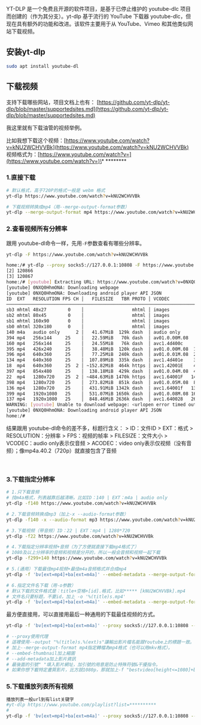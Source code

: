 

YT-DLP 是一个免费且开源的软件项目，是基于已停止维护的 youtube-dlc 项目而创建的（作为其分支）。yt-dlp 基于流行的  YouTube 下载器 youtube-dlc，但现在具有额外的功能和改进。该软件主要用于从 YouTube、Vimeo  和其他类似网站下载视频。

## 安装yt-dlp

```bash
sudo apt install youtube-dl
```

## 下载视频

支持下载哪些网站，项目文档上也有：
[https://github.com/yt-dlp/yt-dlp/blob/master/supportedsites.md](https://github.com/yt-dlp/yt-dlp/blob/master/supportedsites.md)

我这里就有下载油管的视频举例。

比如我想下载这个视频：[https://www.youtube.com/watch?v=kNU2WCHVVBk](https://www.youtube.com/watch?v=kNU2WCHVVBk)
视频格式为：[https://www.youtube.com/watch?v=](https://www.youtube.com/watch?v=)\* ********

### 1.直接下载

```bash
# 默认格式，高于720P的格式一般是 webm 格式
yt-dlp https://www.youtube.com/watch?v=kNU2WCHVVBk

# 下载视频转换成mp4（用--merge-output-format参数）
yt-dlp --merge-output-format mp4 https://www.youtube.com/watch?v=kNU2WCHVVBk
```

### 2.查看视频所有分辨率

跟用 youtube-dl命令一样，先用`-F`​参数查看有哪些分辨率。

```bash
yt-dlp -F https://www.youtube.com/watch?v=kNU2WCHVVBk
```

```bash
home:/# yt-dlp --proxy socks5://127.0.0.1:10808 -F https://www.youtube.com/watch?v=0NXQ0HhmONA&list=PLOrf2h5ONlwUTW9etWK4b3xQiz8LdgkKS&index=16
[2] 120866
[3] 120867
home:/# [youtube] Extracting URL: https://www.youtube.com/watch?v=0NXQ0HhmONA
[youtube] 0NXQ0HhmONA: Downloading webpage
[youtube] 0NXQ0HhmONA: Downloading android player API JSON
ID  EXT   RESOLUTION FPS CH │   FILESIZE   TBR PROTO │ VCODEC          VBR ACODEC      ABR ASR MORE INFO
───────────────────────────────────────────────────────────────────────────────────────────────────────────────
sb3 mhtml 48x27        0    │                  mhtml │ images                                  storyboard
sb2 mhtml 80x45        0    │                  mhtml │ images                                  storyboard
sb1 mhtml 160x90       0    │                  mhtml │ images                                  storyboard
sb0 mhtml 320x180      0    │                  mhtml │ images                                  storyboard
140 m4a   audio only      2 │   41.67MiB  129k dash  │ audio only          mp4a.40.2  129k 44k medium, m4a_dash
394 mp4   256x144     25    │   22.59MiB   70k dash  │ av01.0.00M.08   70k video only          144p, mp4_dash
160 mp4   256x144     25    │   24.55MiB   76k dash  │ avc1.4d400c     76k video only          144p, mp4_dash
395 mp4   426x240     25    │   38.48MiB  120k dash  │ av01.0.00M.08  120k video only          240p, mp4_dash
396 mp4   640x360     25    │   77.25MiB  240k dash  │ av01.0.01M.08  240k video only          360p, mp4_dash
134 mp4   640x360     25    │  107.89MiB  335k dash  │ avc1.4d401e    335k video only          360p, mp4_dash
18  mp4   640x360     25  2 │ ~152.82MiB  464k https │ avc1.42001E    464k mp4a.40.2    0k 44k 360p
397 mp4   854x480     25    │  138.18MiB  429k dash  │ av01.0.04M.08  429k video only          480p, mp4_dash
22  mp4   1280x720    25  2 │ ~484.63MiB 1470k https │ avc1.64001F   1470k mp4a.40.2    0k 44k 720p
398 mp4   1280x720    25    │  273.82MiB  851k dash  │ av01.0.05M.08  851k video only          720p, mp4_dash
136 mp4   1280x720    25    │  431.91MiB 1342k dash  │ avc1.64001f   1342k video only          720p, mp4_dash
399 mp4   1920x1080   25    │  531.07MiB 1650k dash  │ av01.0.08M.08 1650k video only          1080p, mp4_dash
137 mp4   1920x1080   25    │  848.46MiB 2636k dash  │ avc1.640028   2636k video only          1080p, mp4_dash
WARNING: [youtube] Unable to download webpage: <urlopen error timed out>
[youtube] 0NXQ0HhmONA: Downloading android player API JSON
home:/# 
```

结果跟用 youtube-dl命令的差不多，标题行含义： > ID：文件ID > EXT：格式 > RESOLUTION：分辨率 > FPS：视频的帧率 > FILESIZE：文件大小 > VCODEC：audio only表示仅音频 > ACODEC：video only表示仅视频（没有音频）；像mp4a.40.2（720p）就直接包含了音频

‍

### 3.下载指定分辨率

```bash
# 1.只下载音频
# 找m4a格式，列表越靠后越清晰。比如ID：140 | EXT：m4a | audio only
yt-dlp -f140 https://www.youtube.com/watch?v=kNU2WCHVVBk

# 2.下载音频转换成mp3（加上-x --audio-format参数）
yt-dlp -f140 -x --audio-format mp3 https://www.youtube.com/watch?v=kNU2WCHVVBk

# 3.下载视频（带音频）ID：22 | EXT：mp4 | 1280*720
yt-dlp -f22 https://www.youtube.com/watch?v=kNU2WCHVVBk

# 4.下载指定分辨率视频+音频（为了方便就直接下载mp4格式了）
# 1080及以上分辨率的音频和视频是分开的，所以一般会音频和视频一起下载
yt-dlp -f299+140 https://www.youtube.com/watch?v=kNU2WCHVVBk

# 5.(通用）下载最佳mp4视频+最佳m4a音频格式并合成mp4
yt-dlp -f 'bv[ext=mp4]+ba[ext=m4a]' --embed-metadata --merge-output-format mp4 https://www.youtube.com/watch?v=kNU2WCHVVBk

# 6.指定文件名下载（用-o参数）
# 默认下载的文件格式是：title+空格+[id].格式，比如***** [kNU2WCHVVBk].mp4
# 文件名只要标题，不要id，加上 -o '%(title)s.mp4'
yt-dlp -f 'bv[ext=mp4]+ba[ext=m4a]' --embed-metadata --merge-output-format mp4 https://www.youtube.com/watch?v=kNU2WCHVVBk -o '%(title)s.mp4'
```

最方便直接用，可以直接用最后一种通用的下载最佳视频的方式。

```bash
yt-dlp -f 'bv[ext=mp4]+ba[ext=m4a]' --proxy socks5://127.0.0.1:10808 --output "%(title)s.%(ext)s" --embed-thumbnail --add-metadata --merge-output-format mp4 "https://www.youtube.com/watch?v=EMPtccgQhRY&t=8625s"

# --proxy使用代理
# 這裡使用--output "%(title)s.%(ext)s"讓輸出影片檔名能跟Youtube上的標題一致。
# 加上--merge-output-format mp4指定轉檔為mp4格式（也可以用mkv格式）。
# --embed-thumbnail加上縮圖
# --add-metadata加上影片資訊
# 最後面的引號" "填入影片網址，加引號的用意是防止特殊符號&干擾指令。
# 如果你想下載特定畫質影片，比方說1080p，那就加上-f "bestvideo[height<=1080]+bestaudio[ext=m4a]"的參數，指定影片最大高度。至於其他畫質，2160為4K，1080為1080p，720為720p，以此類推。
```

### 5.下载播放列表所有视频

```bash
播放列表一般url到有list关键字
#yt-dlp https://www.youtube.com/playlist?list=**********
#
yt-dlp -f 'bv[ext=mp4]+ba[ext=m4a]' --proxy socks5://127.0.0.1:10808 --output "%(playlist)s/%(title)s.%(ext)s" --embed-thumbnail --add-metadata --merge-output-format mp4 "https://www.youtube.com/watch?v=CTRvs6bW6CQ&list=PLOrf2h5ONlwUTW9etWK4b3xQiz8LdgkKS"

```

‍
